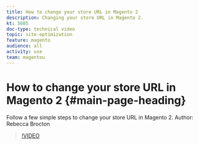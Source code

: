 ```yaml
---
title: How to change your store URL in Magento 2
description: Changing your store URL in Magento 2.
kt: 5605
doc-type: technical video
topic: site-optimization
feature: magento
audience: all
activity: use
team: magentou
---
```


# How to change your store URL in Magento 2 {#main-page-heading}

Follow a few simple steps to change your store URL in Magento 2. Author: Rebecca Brocton

>[!VIDEO](https://video.tv.adobe.com/v/35488?quality=12&learn=on)
